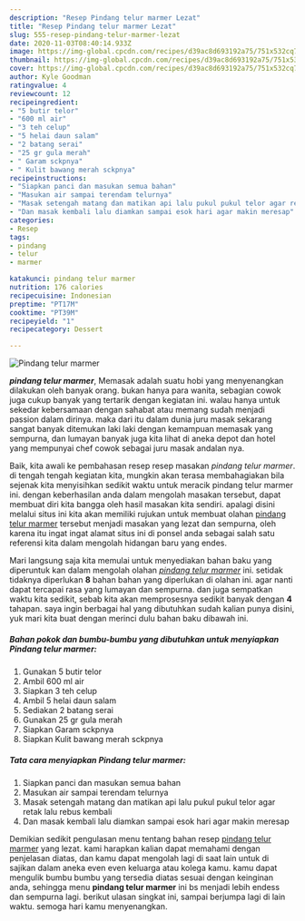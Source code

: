 ```yaml
---
description: "Resep Pindang telur marmer Lezat"
title: "Resep Pindang telur marmer Lezat"
slug: 555-resep-pindang-telur-marmer-lezat
date: 2020-11-03T08:40:14.933Z
image: https://img-global.cpcdn.com/recipes/d39ac8d693192a75/751x532cq70/pindang-telur-marmer-foto-resep-utama.jpg
thumbnail: https://img-global.cpcdn.com/recipes/d39ac8d693192a75/751x532cq70/pindang-telur-marmer-foto-resep-utama.jpg
cover: https://img-global.cpcdn.com/recipes/d39ac8d693192a75/751x532cq70/pindang-telur-marmer-foto-resep-utama.jpg
author: Kyle Goodman
ratingvalue: 4
reviewcount: 12
recipeingredient:
- "5 butir telor"
- "600 ml air"
- "3 teh celup"
- "5 helai daun salam"
- "2 batang serai"
- "25 gr gula merah"
- " Garam sckpnya"
- " Kulit bawang merah sckpnya"
recipeinstructions:
- "Siapkan panci dan masukan semua bahan"
- "Masukan air sampai terendam telurnya"
- "Masak setengah matang dan matikan api lalu pukul pukul telor agar retak lalu rebus kembali"
- "Dan masak kembali lalu diamkan sampai esok hari agar makin meresap"
categories:
- Resep
tags:
- pindang
- telur
- marmer

katakunci: pindang telur marmer 
nutrition: 176 calories
recipecuisine: Indonesian
preptime: "PT17M"
cooktime: "PT39M"
recipeyield: "1"
recipecategory: Dessert

---
```



![Pindang telur marmer](https://img-global.cpcdn.com/recipes/d39ac8d693192a75/751x532cq70/pindang-telur-marmer-foto-resep-utama.jpg)

<b><i>pindang telur marmer</i></b>, Memasak adalah suatu hobi yang menyenangkan dilakukan oleh banyak orang. bukan hanya para wanita, sebagian cowok juga cukup banyak yang tertarik dengan kegiatan ini. walau hanya untuk sekedar kebersamaan dengan sahabat atau memang sudah menjadi passion dalam dirinya. maka dari itu dalam dunia juru masak sekarang sangat banyak ditemukan laki laki dengan kemampuan memasak yang sempurna, dan lumayan banyak juga kita lihat di aneka depot dan hotel yang mempunyai chef cowok sebagai juru masak andalan nya.

Baik, kita awali ke pembahasan resep resep masakan <i>pindang telur marmer</i>. di tengah tengah kegiatan kita, mungkin akan terasa membahagiakan bila sejenak kita menyisihkan sedikit waktu untuk meracik pindang telur marmer ini. dengan keberhasilan anda dalam mengolah masakan tersebut, dapat membuat diri kita bangga oleh hasil masakan kita sendiri. apalagi disini melalui situs ini kita akan memiliki rujukan untuk membuat olahan <u>pindang telur marmer</u> tersebut menjadi masakan yang lezat dan sempurna, oleh karena itu ingat ingat alamat situs ini di ponsel anda sebagai salah satu referensi kita dalam mengolah hidangan baru yang endes.




Mari langsung saja kita memulai untuk menyediakan bahan baku yang diperuntuk kan dalam mengolah olahan <u><i>pindang telur marmer</i></u> ini. setidak tidaknya diperlukan <b>8</b> bahan bahan yang diperlukan di olahan ini. agar nanti dapat tercapai rasa yang lumayan dan sempurna. dan juga sempatkan waktu kita sedikit, sebab kita akan memprosesnya sedikit banyak dengan <b>4</b> tahapan. saya ingin berbagai hal yang dibutuhkan sudah kalian punya disini, yuk mari kita buat dengan merinci dulu bahan baku dibawah ini.

<!--inarticleads1-->

##### Bahan pokok dan bumbu-bumbu yang dibutuhkan untuk menyiapkan Pindang telur marmer:

1. Gunakan 5 butir telor
1. Ambil 600 ml air
1. Siapkan 3 teh celup
1. Ambil 5 helai daun salam
1. Sediakan 2 batang serai
1. Gunakan 25 gr gula merah
1. Siapkan  Garam sckpnya
1. Siapkan  Kulit bawang merah sckpnya




<!--inarticleads2-->

##### Tata cara menyiapkan Pindang telur marmer:

1. Siapkan panci dan masukan semua bahan
1. Masukan air sampai terendam telurnya
1. Masak setengah matang dan matikan api lalu pukul pukul telor agar retak lalu rebus kembali
1. Dan masak kembali lalu diamkan sampai esok hari agar makin meresap




Demikian sedikit pengulasan menu tentang bahan resep <u>pindang telur marmer</u> yang lezat. kami harapkan kalian dapat memahami dengan penjelasan diatas, dan kamu dapat mengolah lagi di saat lain untuk di sajikan dalam aneka even even keluarga atau kolega kamu. kamu dapat mengulik bumbu bumbu yang tersedia diatas sesuai dengan keinginan anda, sehingga menu <b>pindang telur marmer</b> ini bs menjadi lebih endess dan sempurna lagi. berikut ulasan singkat ini, sampai berjumpa lagi di lain waktu. semoga hari kamu menyenangkan.
